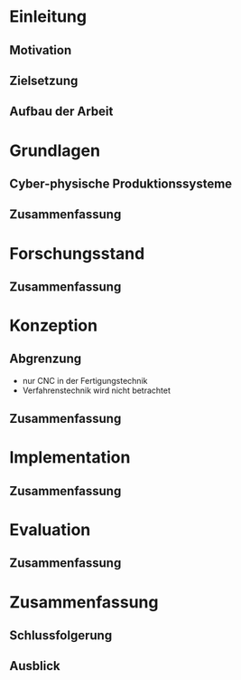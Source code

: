 # Einleitung

## Motivation

## Zielsetzung

## Aufbau der Arbeit


# Grundlagen

## Cyber-physische Produktionssysteme

## Zusammenfassung


# Forschungsstand

## Zusammenfassung 


# Konzeption

## Abgrenzung

* nur CNC in der Fertigungstechnik
* Verfahrenstechnik wird nicht betrachtet


## Zusammenfassung


# Implementation

## Zusammenfassung


# Evaluation

## Zusammenfassung


# Zusammenfassung

## Schlussfolgerung

## Ausblick
